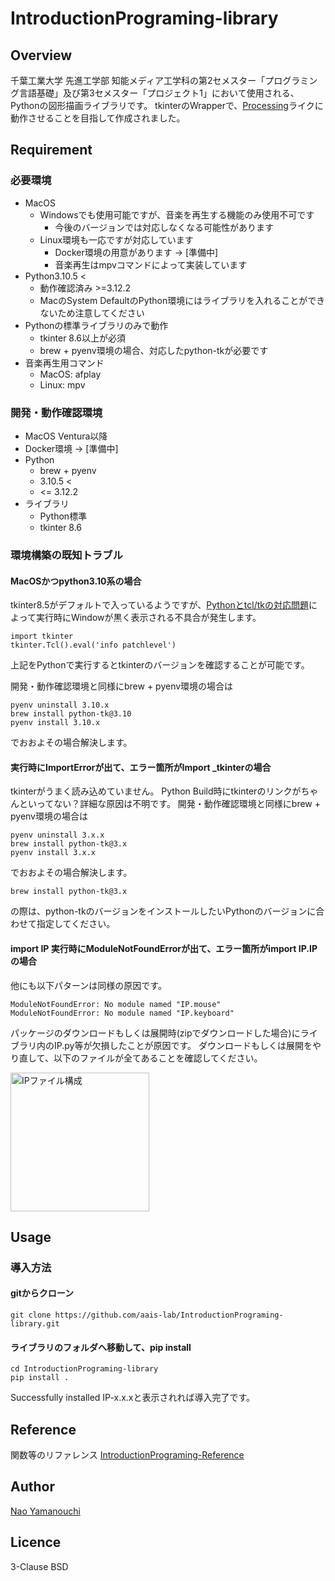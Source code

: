 # IntroductionPrograming-library

## Overview
千葉工業大学 先進工学部 知能メディア工学科の第2セメスター「プログラミング言語基礎」及び第3セメスター「プロジェクト1」において使用される、Pythonの図形描画ライブラリです。
tkinterのWrapperで、[Processing](https://processing.org/)ライクに動作させることを目指して作成されました。

## Requirement
### 必要環境
- MacOS
  - Windowsでも使用可能ですが、音楽を再生する機能のみ使用不可です
    - 今後のバージョンでは対応しなくなる可能性があります
  - Linux環境も一応ですが対応しています
    - Docker環境の用意があります -> [準備中]
    - 音楽再生はmpvコマンドによって実装しています
- Python3.10.5 <
  - 動作確認済み >=3.12.2
  - MacのSystem DefaultのPython環境にはライブラリを入れることができないため注意してください
- Pythonの標準ライブラリのみで動作
  - tkinter 8.6以上が必須
  - brew + pyenv環境の場合、対応したpython-tkが必要です
- 音楽再生用コマンド
  - MacOS: afplay
  - Linux: mpv

### 開発・動作確認環境
- MacOS Ventura以降
- Docker環境 -> [準備中]
- Python
  - brew + pyenv
  - 3.10.5 <
  - <= 3.12.2
- ライブラリ
  - Python標準
  - tkinter 8.6

### 環境構築の既知トラブル
#### MacOSかつpython3.10系の場合
tkinter8.5がデフォルトで入っているようですが、[Pythonとtcl/tkの対応問題](https://www.python.org/download/mac/tcltk/)によって実行時にWindowが黒く表示される不具合が発生します。

```
import tkinter
tkinter.Tcl().eval('info patchlevel')
```

上記をPythonで実行するとtkinterのバージョンを確認することが可能です。

開発・動作確認環境と同様にbrew + pyenv環境の場合は

```
pyenv uninstall 3.10.x
brew install python-tk@3.10
pyenv install 3.10.x
```

でおおよその場合解決します。

#### 実行時にImportErrorが出て、エラー箇所がImport _tkinterの場合
tkinterがうまく読み込めていません。
Python Build時にtkinterのリンクがちゃんといってない？詳細な原因は不明です。
開発・動作確認環境と同様にbrew + pyenv環境の場合は

```
pyenv uninstall 3.x.x
brew install python-tk@3.x
pyenv install 3.x.x
```

でおおよその場合解決します。

```
brew install python-tk@3.x
```
の際は、python-tkのバージョンをインストールしたいPythonのバージョンに合わせて指定してください。

#### import IP 実行時にModuleNotFoundErrorが出て、エラー箇所がimport IP.IPの場合
他にも以下パターンは同様の原因です。
```
ModuleNotFoundError: No module named "IP.mouse"
ModuleNotFoundError: No module named "IP.keyboard"
```

パッケージのダウンロードもしくは展開時(zipでダウンロードした場合)にライブラリ内のIP.py等が欠損したことが原因です。
ダウンロードもしくは展開をやり直して、以下のファイルが全てあることを確認してください。

<img width="222" alt="IPファイル構成" src="https://github.com/aais-lab/IntroductionPrograming-library/assets/75377571/97f7fa3f-47e3-4e3f-8c2d-8a0ccf99f1ad">

## Usage
### 導入方法
#### gitからクローン
```
git clone https://github.com/aais-lab/IntroductionPrograming-library.git
```
#### ライブラリのフォルダへ移動して、pip install
```
cd IntroductionPrograming-library
pip install .
```

Successfully installed IP-x.x.xと表示されれば導入完了です。

## Reference
関数等のリファレンス
[IntroductionPrograming-Reference](https://aais-lab.github.io/IntroductionPrograming-Reference/)

## Author
[Nao Yamanouchi](https://github.com/ClairdelunaEve)

## Licence
3-Clause BSD
